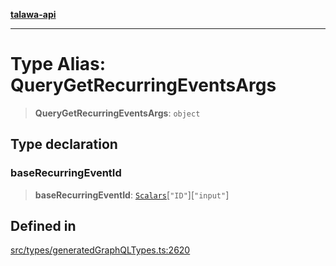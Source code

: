 [**talawa-api**](../../../README.md)

***

# Type Alias: QueryGetRecurringEventsArgs

> **QueryGetRecurringEventsArgs**: `object`

## Type declaration

### baseRecurringEventId

> **baseRecurringEventId**: [`Scalars`](Scalars.md)\[`"ID"`\]\[`"input"`\]

## Defined in

[src/types/generatedGraphQLTypes.ts:2620](https://github.com/Suyash878/talawa-api/blob/e4413cec641a837926071678fed3c7f67234e31e/src/types/generatedGraphQLTypes.ts#L2620)
